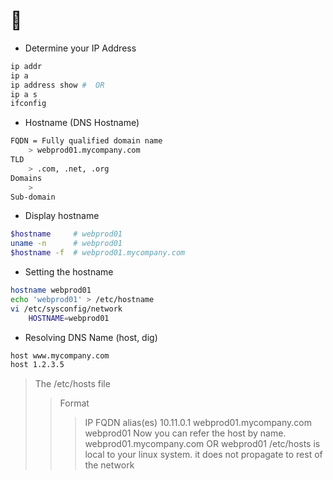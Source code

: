 # 🐧

- Determine your IP Address

```bash
ip addr
ip a
ip address show #  OR
ip a s
ifconfig
```

- Hostname (DNS Hostname)
```bash
FQDN = Fully qualified domain name
    > webprod01.mycompany.com
TLD
    > .com, .net, .org
Domains
    >
Sub-domain
```

- Display hostname

```bash
$hostname     # webprod01
uname -n      # webprod01
$hostname -f  # webprod01.mycompany.com
```

- Setting the hostname

```bash
hostname webprod01
echo 'webprod01' > /etc/hostname
vi /etc/sysconfig/network
    HOSTNAME=webprod01
```

- Resolving DNS Name (host, dig)
```bash
host www.mycompany.com
host 1.2.3.5
```
> The /etc/hosts file
>> Format
>>> IP FQDN alias(es)
>>> 10.11.0.1 webprod01.mycompany.com webprod01
>> Now you can refer the host by name.
>>> webprod01.mycompany.com OR webprod01
>> /etc/hosts is local to your linux system. it does not propagate to rest of the network